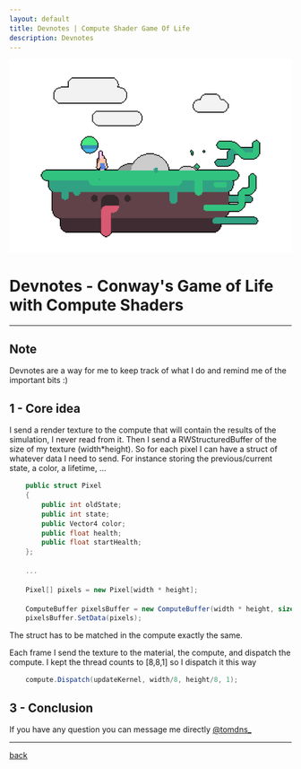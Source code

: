 ```yaml
---
layout: default
title: Devnotes | Compute Shader Game Of Life
description: Devnotes
---
```


![Header](../images/simple-outline-post-process/header.png)

# Devnotes - Conway's Game of Life with Compute Shaders

* * *

## Note

Devnotes are a way for me to keep track of what I do and remind me of the important bits :)

## 1 - Core idea

I send a render texture to the compute that will contain the results of the simulation, I never read from it.
Then I send a RWStructuredBuffer of the size of my texture (width*height). So for each pixel I can have a struct of whatever data I need to send. For instance storing the previous/current state, a color, a lifetime, ... 

```c#
    public struct Pixel
    {
        public int oldState;
        public int state;
        public Vector4 color;
        public float health;
        public float startHealth;
    };

    ...

    Pixel[] pixels = new Pixel[width * height];

    ComputeBuffer pixelsBuffer = new ComputeBuffer(width * height, sizeof(int) * 2 + sizeof(float) * 6);
    pixelsBuffer.SetData(pixels);
```

The struct has to be matched in the compute exactly the same.

Each frame I send the texture to the material, the compute, and dispatch the compute.
I kept the thread counts to [8,8,1] so I dispatch it this way

```c#
    compute.Dispatch(updateKernel, width/8, height/8, 1);
```

## 3 - Conclusion
 
If you have any question you can message me directly [@tomdns_](https://twitter.com/tomdns_)

* * *

[back](../)
